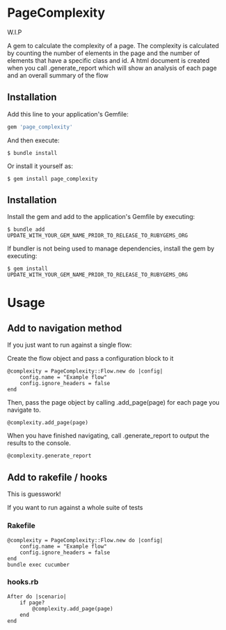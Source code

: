 # PageComplexity

W.I.P

A gem to calculate the complexity of a page. The complexity is calculated by counting the number of elements in the page and the number of elements that have a specific class and id. 
A html document is created when you call .generate_report which will show an analysis of each page and an overall summary of the flow

## Installation

Add this line to your application's Gemfile:

```ruby
gem 'page_complexity'
```

And then execute:

    $ bundle install

Or install it yourself as:

    $ gem install page_complexity

## Installation

Install the gem and add to the application's Gemfile by executing:

    $ bundle add UPDATE_WITH_YOUR_GEM_NAME_PRIOR_TO_RELEASE_TO_RUBYGEMS_ORG

If bundler is not being used to manage dependencies, install the gem by executing:

    $ gem install UPDATE_WITH_YOUR_GEM_NAME_PRIOR_TO_RELEASE_TO_RUBYGEMS_ORG



# Usage
## Add to navigation method

If you just want to run against a single flow:

Create the flow object and pass a configuration block to it

    @complexity = PageComplexity::Flow.new do |config|
        config.name = "Example flow"
        config.ignore_headers = false
    end

Then, pass the page object by calling .add_page(page) for each page you navigate to.

    @complexity.add_page(page)

When you have finished navigating, call .generate_report to output the results to the console.

    @complexity.generate_report


## Add to rakefile / hooks
This is guesswork!

If you want to run against a whole suite of tests
### Rakefile    

    @complexity = PageComplexity::Flow.new do |config|
        config.name = "Example flow"
        config.ignore_headers = false
    end
    bundle exec cucumber

### hooks.rb
    After do |scenario|
        if page?
            @complexity.add_page(page)
        end
    end
